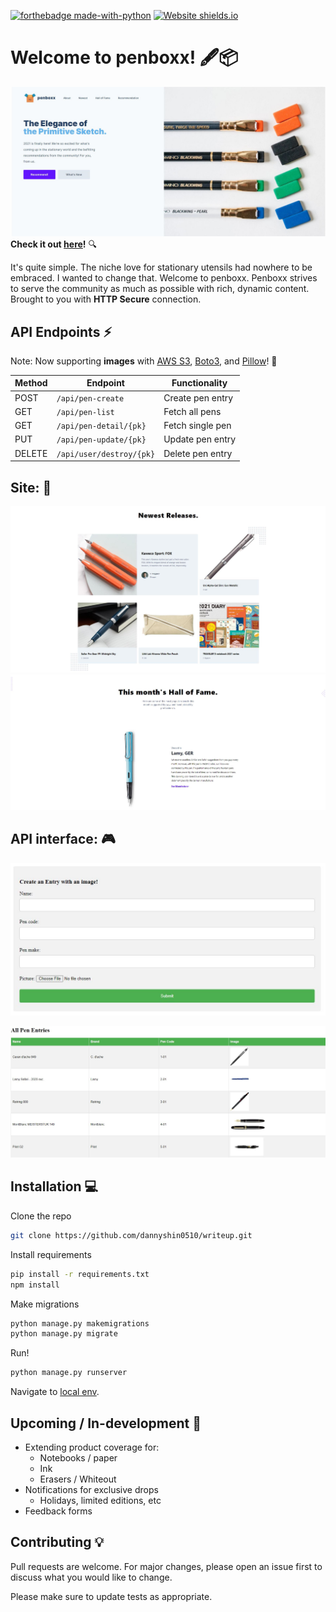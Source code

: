[![forthebadge made-with-python](http://ForTheBadge.com/images/badges/made-with-python.svg)](https://www.python.org/)
[![Website shields.io](https://img.shields.io/website-up-down-green-red/http/shields.io.svg)](https://www.penboxx.com/)
# Welcome to penboxx! :fountain_pen::package:
![Landing](https://github.com/dannyshin0510/penboxx/blob/main/accounts/img/landing.JPG)
**Check it out [here](https://www.penboxx.com/)!** :mag:

It's quite simple. The niche love for stationary utensils had nowhere to be embraced. I wanted to change that. Welcome to penboxx.
Penboxx strives to serve the community as much as possible with rich, dynamic content. Brought to you with **HTTP Secure** connection.

## API Endpoints :zap:
Note: Now supporting **images** with [AWS S3](https://aws.amazon.com/s3/), [Boto3](https://boto3.amazonaws.com/v1/documentation/api/latest/index.html), and [Pillow](https://pillow.readthedocs.io/en/stable/)! :city_sunset:

Method | Endpoint | Functionality
--- | --- | ---
POST | `/api/pen-create` | Create pen entry
GET | `/api/pen-list` | Fetch all pens
GET | `/api/pen-detail/{pk}` | Fetch single pen
PUT | `/api/pen-update/{pk}` | Update pen entry
DELETE | `/api/user/destroy/{pk}` | Delete pen entry

## Site: :pushpin:
![new](https://github.com/dannyshin0510/penboxx/blob/main/accounts/img/newest.JPG)
![recommendation](https://github.com/dannyshin0510/penboxx/blob/main/accounts/img/recommendation.JPG)


## API interface: :video_game:
![create](https://github.com/dannyshin0510/penboxx/blob/main/accounts/img/create.JPG)

![view](https://github.com/dannyshin0510/penboxx/blob/main/accounts/img/allPen.JPG)

## Installation 	:computer:

Clone the repo

```bash
git clone https://github.com/dannyshin0510/writeup.git
```

Install requirements

```bash
pip install -r requirements.txt
npm install
```

Make migrations

```bash
python manage.py makemigrations
python manage.py migrate
```

Run!

```bash
python manage.py runserver
```
Navigate to [local env](http://127.0.0.1:8000/).

## Upcoming / In-development :construction_worker:
* Extending product coverage for:
  * Notebooks / paper
  * Ink
  * Erasers / Whiteout
* Notifications for exclusive drops
  * Holidays, limited editions, etc
* Feedback forms

## Contributing :bulb:
Pull requests are welcome. For major changes, please open an issue first to discuss what you would like to change.

Please make sure to update tests as appropriate.
